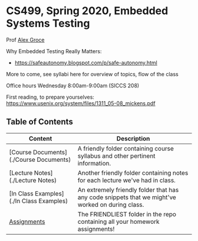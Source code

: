 # CS499, Spring 2020, Embedded Systems Testing

Prof [Alex Groce](https://agroce.github.io)

Why Embedded Testing Really Matters:
* https://safeautonomy.blogspot.com/p/safe-autonomy.html

More to come, see syllabi here for overview of topics, flow of the class

Office hours Wednesday 8:00am-9:00am (SICCS 208)

First reading, to prepare yourselves: https://www.usenix.org/system/files/1311_05-08_mickens.pdf

## Table of Contents
| Content | Description |
|---------|-------------|
| [Course Documents](./Course Documents) | A friendly folder containing course syllabus and other pertinent information. |
| [Lecture Notes](./Lecture Notes) | Another friendly folder containing notes for each lecture we've had in class. |
| [In Class Examples](./In Class Examples) | An extremely friendly folder that has any code snippets that we might've worked on during class. |
| [Assignments](./Assignments) | The FRIENDLIEST folder in the repo containing all your homework assignments! |